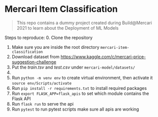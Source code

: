 # Mercari Item Classification

> This repo contains a dummy project created during Build@Mercari 2021
> to learn about the Deployment of ML Models

Steps to reproduce:
0. Clone the repository
1. Make sure you are inside the root directory `mercari-item-classification`
2. Download dataset from https://www.kaggle.com/c/mercari-price-suggestion-challenge
3. Put the *train.tsv* and *test.csv* under `mercari-model/datasets/`
4. 
4. Run `python -m venv env` to create virtual environment, then activate it `source env/Scripts/activate`
5. Run `pip install -r requirements.txt` to install required packages
6. Run `export FLASK_APP=flask_apis` to set which module contains the Flask API
7. Run `flask run` to serve the api
8. Run `pytest` to run pytest scripts make sure all apis are working